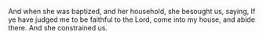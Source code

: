 And when she was baptized, and her household, she besought us, saying, If ye have judged me to be faithful to the Lord, come into my house, and abide there. And she constrained us.
